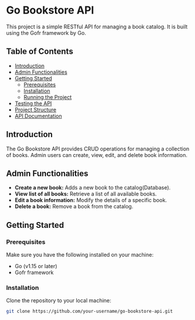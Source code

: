# Go Bookstore API

This project is a simple RESTful API for managing a book catalog. It is built using the Gofr framework by Go.

## Table of Contents
- [Introduction](#introduction)
- [Admin Functionalities](#admin-functionalities)
- [Getting Started](#getting-started)
  - [Prerequisites](#prerequisites)
  - [Installation](#installation)
  - [Running the Project](#running-the-project)
- [Testing the API](#testing-the-api)
- [Project Structure](#project-structure)
- [API Documentation](#api-documentation)

## Introduction
The Go Bookstore API provides CRUD operations for managing a collection of books. Admin users can create, view, edit, and delete book information.

## Admin Functionalities
- **Create a new book:** Adds a new book to the catalog(Database).
- **View list of all books:** Retrieve a list of all available books.
- **Edit a book information:** Modify the details of a specific book.
- **Delete a book:** Remove a book from the catalog.

## Getting Started

### Prerequisites
Make sure you have the following installed on your machine:
- Go (v1.15 or later)
- Gofr framework

### Installation
Clone the repository to your local machine:
```bash
git clone https://github.com/your-username/go-bookstore-api.git
